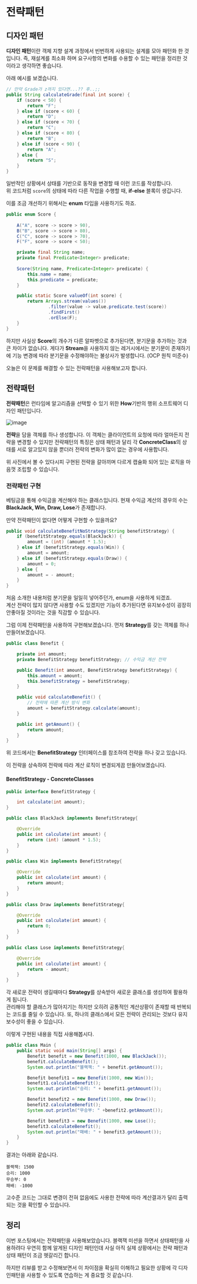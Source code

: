 # 전략패턴

## 디자인 패턴

**디자인 패턴**이란 객체 지향 설계 과정에서 빈번하게 사용되는 설계를 모아 패턴화 한 것입니다.
즉, 재설계를 최소화 하며 요구사항의 변화를 수용할 수 있는 패턴을 정리한 것이라고 생각하면 좋습니다.

아래 예시를 보겠습니다.

```java
// 만약 Grade가 z까지 있다면...?? 후..;;
public String calculateGrade(final int score) {
    if (score < 50) {
        return "F";
    } else if (score < 60) {
        return "D";
    } else if (score < 70) {
        return "C";
    } else if (score < 80) {
        return "B";
    } else if (score < 90) {
        return "A";
    } else {
        return "S";
    }
}
```

일반적인 상황에서 상태를 기반으로 동작을 변경할 때 이런 코드를 작성합니다.  
위 코드처럼 ```score```의 상태에 따라 다른 작업을 수행할 때, **if-else** 블록이 생깁니다.

이를 조금 개선하기 위해서는 **enum** 타입을 사용하기도 하죠.

```java
public enum Score {
    
    A("A", score -> score > 90),
    B("B", score -> score > 80),
    C("C", score -> score > 70),
    F("F", score -> score < 50);

    private final String name;
    private final Predicate<Integer> predicate;
    
    Score(String name, Predicate<Integer> predicate) {
        this.name = name;
        this.predicate = predicate;
    }

    public static Score valueOf(int score) {
        return Arrays.stream(values())
                .filter(value -> value.predicate.test(score))
                .findFirst()
                .orElse(F);
    }
}
```

하지만 사실상 **Score**의 개수가 다른 알파벳으로 추가된다면, 분기문을 추가하는 것과 큰 차이가 없습니다.
게다가 **Stream**을 사용하지 않는 레거시에서는 분기문이 존재하기에 기능 변경에 따라 분기문을 수정해야하는 불상사가 발생합니다. (OCP 원칙 미준수)

오늘은 이 문제를 해결할 수 있는 전략패턴을 사용해보고자 합니다.

## 전략패턴

**전략패턴**은 런타임에 알고리즘을 선택할 수 있기 위한 **How**기반의 행위 소프트웨어 디자인 패턴입니다.

![image](https://user-images.githubusercontent.com/87312401/158318810-598a4a24-26e6-4e72-afb6-b23e3a1f6740.png)

**전략**을 담을 객체를 하나 생성합니다. 이 객체는 클라이언트의 요청에 따라 얼마든지 전략을 변경할 수 있지만 
전략패턴의 특징은 상태 패턴과 달리 각 **ConcreteClass**의 상태를 서로 알고있지 않을 뿐더러 전략의 변화가 많이 없는 경우에 사용합니다.

위 사진에서 볼 수 있다시피 구현된 전략을 갈아끼며 다르게 캡슐화 되어 있는 로직을 마음껏 조립할 수 있습니다.

### 전략패턴 구현
베팅금을 통해 수익금을 계산해야 하는 클래스입니다.
현재 수익금 계산의 경우의 수는 **BlackJack, Win, Draw, Lose**가 존재합니다.

만약 전략패턴이 없다면 어떻게 구현할 수 있을까요?

```java
public void calculateBenefitNoStrategy(String benefitStrategy) {
    if (benefitStrategy.equals(BlackJack)) {
        amount = (int) (amount * 1.5);
    } else if (benefitStrategy.equals(Win)) {
        amount = amount;
    } else if (benefitStrategy.equals(Draw)) {
        amount = 0;
    } else {
        amount = - amount;
    }
}
```

처음 소개한 내용처럼 분기문을 일일히 넣어주던가, enum을 사용하게 되겠죠.  
계산 전략이 많지 않다면 사용할 수도 있겠지만 기능이 추가된다면 유지보수성이 굉장히 안좋아질 것이라는 것을 직감할 수 있습니다.

그럼 이제 전략패턴을 사용하여 구현해보겠습니다.
먼저 **Strategy**를 갖는 객체를 하나 만들어보겠습니다.
```java
public class Benefit {

    private int amount;
    private BenefitStrategy benefitStrategy; // 수익금 계산 전략

    public Benefit(int amount, BenefitStrategy benefitStrategy) {
        this.amount = amount;
        this.benefitStrategy = benefitStrategy;
    }

    public void calculateBenefit() {
        // 전략에 따른 계산 방식 변화
        amount = benefitStrategy.calculate(amount);
    }

    public int getAmount() {
        return amount;
    }
}

```

위 코드에서는 **BenefitStrategy** 인터페이스를 참조하여 전략을 하나 갖고 있습니다.

이 전략을 상속하여 전략에 따라 계산 로직이 변경되게끔 만들어보겠습니다.

#### BenefitStrategy - ConcreteClasses
```java
public interface BenefitStrategy {

    int calculate(int amount);
}

public class BlackJack implements BenefitStrategy{

    @Override
    public int calculate(int amount) {
        return (int) (amount * 1.5);
    }
}

public class Win implements BenefitStrategy{

    @Override
    public int calculate(int amount) {
        return amount;
    }
}

public class Draw implements BenefitStrategy{

    @Override
    public int calculate(int amount) {
        return 0;
    }
}

public class Lose implements BenefitStrategy{

    @Override
    public int calculate(int amount) {
        return - amount;
    }
}
```
각 새로운 전략이 생길때마다 **Strategy**를 상속받아 새로운 클래스를 생성하여 활용하게 됩니다.  
관리해야 할 클래스가 많아지기는 하지만 오히려 공통적인 계산상황이 존재할 때 반복되는 코드를 줄일 수 있습니다.
또, 하나의 클래스에서 모든 전략이 관리되는 것보다 유지 보수성이 좋을 수 있습니다.

이렇게 구현된 내용을 직접 사용해봅시다.

```java
public class Main {
    public static void main(String[] args) {
        Benefit benefit = new Benefit(1000, new BlackJack());
        benefit.calculateBenefit();
        System.out.println("블랙잭: " + benefit.getAmount());

        Benefit benefit1 = new Benefit(1000, new Win());
        benefit1.calculateBenefit();
        System.out.println("승리: " + benefit1.getAmount());

        Benefit benefit2 = new Benefit(1000, new Draw());
        benefit2.calculateBenefit();
        System.out.println("무승부: " +benefit2.getAmount());

        Benefit benefit3 = new Benefit(1000, new Lose());
        benefit3.calculateBenefit();
        System.out.println("패배: " + benefit3.getAmount());
    }
}
```

결과는 아래와 같습니다.

```
블랙잭: 1500
승리: 1000
무승부: 0
패배: -1000
```

고수준 코드는 그대로 변경이 전혀 없음에도 사용한 전략에 따라 계산결과가 달리 출력되는 것을 확인할 수 있습니다.

## 정리

이번 포스팅에서는 전략패턴을 사용해보았습니다. 
블랙잭 미션을 하면서 상태패턴을 사용하려다 우연히 함께 알게된 디자인 패턴인데 사실 아직 실제 상황에서는 전략 패턴과 상태 패턴이 조금 헷갈리긴 합니다.

하지만 리뷰를 받고 수정해보면서 이 차이점을 확실히 이해하고 필요한 상황에 각 디자인패턴을 사용할 수 있도록 연습하는 게 중요할 것 같습니다.